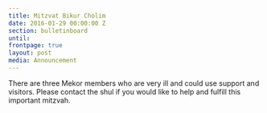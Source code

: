 ```yaml
---
title: Mitzvat Bikur Cholim
date: 2016-01-29 00:00:00 Z
section: bulletinboard
until: 
frontpage: true
layout: post
media: Announcement
---
```


There are three Mekor members who are very ill and could use support and visitors. Please contact the shul if you would like to help and fulfill this important mitzvah.
